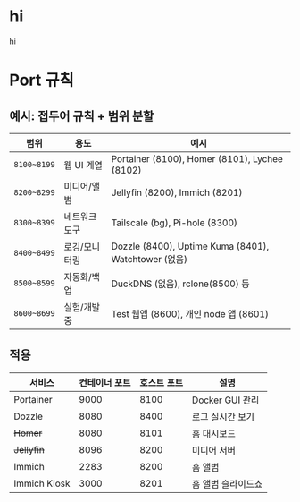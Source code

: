 # hi
hi

# Port 규칙
## 예시: 접두어 규칙 + 범위 분할
| 범위          | 용도      | 예시                                                 |
| ----------- | ------- | -------------------------------------------------- |
| `8100~8199` | 웹 UI 계열 | Portainer (8100), Homer (8101), Lychee (8102)      |
| `8200~8299` | 미디어/앨범  | Jellyfin (8200), Immich (8201)                     |
| `8300~8399` | 네트워크 도구 | Tailscale (bg), Pi-hole (8300)                     |
| `8400~8499` | 로깅/모니터링 | Dozzle (8400), Uptime Kuma (8401), Watchtower (없음) |
| `8500~8599` | 자동화/백업  | DuckDNS (없음), rclone(8500) 등                       |
| `8600~8699` | 실험/개발 중 | Test 웹앱 (8600), 개인 node 앱 (8601)                   |

## 적용
| 서비스       | 컨테이너 포트 | 호스트 포트 | 설명           |
|------------|--------------|--------------|----------------|
| Portainer  | 9000         | 8100         | Docker GUI 관리 |
| Dozzle     | 8080         | 8400         | 로그 실시간 보기 |
| ~~Homer~~      | 8080         | 8101         | 홈 대시보드     |
| ~~Jellyfin~~   | 8096         | 8200         | 미디어 서버     |
| Immich     | 2283         | 8200         | 홈 앨범 |
| Immich Kiosk | 3000         | 8201         | 홈 앨범 슬라이드쇼  |
